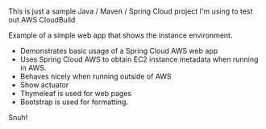 # 
This is just a sample Java / Maven / Spring Cloud project I'm using to test out AWS CloudBuild                  
    
Example of a simple web app that shows the instance environment.    
- Demonstrates basic usage of a Spring Cloud AWS web app   
- Uses Spring Cloud AWS to obtain EC2 instance metadata when running in AWS.   
- Behaves nicely when running outside of AWS    
- Show actuator  
- Thymeleaf is used for web pages      
- Bootstrap is used for formatting.    

Snuh! 
       
 
